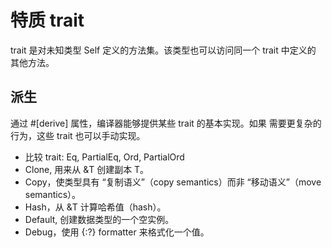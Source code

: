 # 特质 trait
trait 是对未知类型 Self 定义的方法集。该类型也可以访问同一个 trait 中定义的 其他方法。


## 派生
通过 #[derive] 属性，编译器能够提供某些 trait 的基本实现。如果 需要更复杂的行为，这些 trait 也可以手动实现。

- 比较 trait: Eq, PartialEq, Ord, PartialOrd
- Clone, 用来从 &T 创建副本 T。
- Copy，使类型具有 “复制语义”（copy semantics）而非 “移动语义”（move semantics）。
- Hash，从 &T 计算哈希值（hash）。
- Default, 创建数据类型的一个空实例。
- Debug，使用 {:?} formatter 来格式化一个值。

